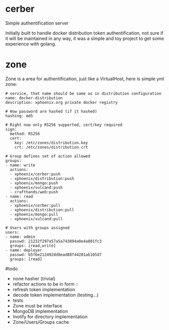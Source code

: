 # cerber
Simple authentification server

Initially built to handle docker distribution token authentification, not sure if it will be maintained in any way, it was a simple and toy project to get some experience with golang.

# zone
Zone is a area for authentification, just like a VirtualHost, here is simple yml zone:
```
# service, that name should be same as in distribution configuration
name: docker-distribution
description: xphoenix.org private docker registry

# How password are hashed (if it hashed)
hashing: md5

# Right now only RS256 supported, cert/key required
sign:
  method: RS256
  cert:
    key: /etc/zones/distribution.key
    crt: /etc/zones/distribution.crt

# Group defines set of action allowed
groups: 
- name: write
  actions:
  - xphoenix/cerber:push
  - xphoenix/distribution:push
  - xphoenix/mongo:push
  - xphoenix/vulcand:push
  - crafthands/web:push
- name: read
  actions:
  - xphoenix/cerber:pull
  - xphoenix/distribution:pull
  - xphoenix/mongo:pull
  - xphoenix/vulcand:pull

# Users with groups assigned
users:
- name: admin
  passwd: 21232f297a57a5a743894a0e4a801fc3
  groups: [read,write]
- name: deployer
  passwd: b5f6e212492dd8ead88f44201ab105d7
  groups: [read]
```

#todo
- none hasher (trivial)
- refactor actions to be in form <type>:<name>:<action>
- refresh token implementation
- decode token implementation (testing...)
- tests
- Zone must be interface
- MongoDB implementation
- Inotify for directory implementation
- Zone/Users/Groups cache
